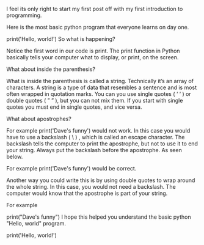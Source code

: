 I feel its only right to start my first post off with my first introduction to programming.

Here is the most basic python program that everyone learns on day one.

print('Hello, world!')
So what is happening?

Notice the first word in our code is print. The print function in Python basically tells your computer what to display, or print, on the screen.

What about inside the parenthesis?

What is inside the parenthesis is called a string. Technically it’s an array of characters. A string is a type of data that resembles a sentence and is most often wrapped in quotation marks. You can you use single quotes ( ‘ ‘ ) or double quotes ( ” ” ), but you can not mix them. If you start with single quotes you must end in single quotes, and vice versa.

What about apostrophes?

For example print('Dave's funny') would not work. In this case you would have to use a backslash ( \ ) , which is called an escape character. The backslash tells the computer to print the apostrophe, but not to use it to end your string. Always put the backslash before the apostrophe. As seen below.

For example print('Dave\'s funny') would be correct.

Another way you could write this is by using double quotes to wrap around the whole string. In this case, you would not need a backslash. The computer would know that the apostrophe is part of your string.

For example

print("Dave's funny")
I hope this helped you understand the basic python "Hello, world" program.

print('Hello, world!')
